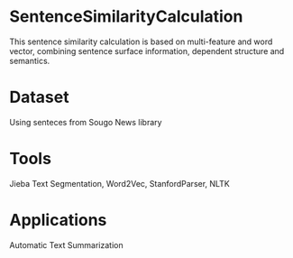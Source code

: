 # SentenceSimilarityCalculation
This sentence similarity calculation is based on multi-feature and word vector, combining sentence surface information, dependent structure and semantics.

# Dataset 
Using senteces from Sougo News library

# Tools
Jieba Text Segmentation, Word2Vec, StanfordParser, NLTK

# Applications
Automatic Text Summarization
